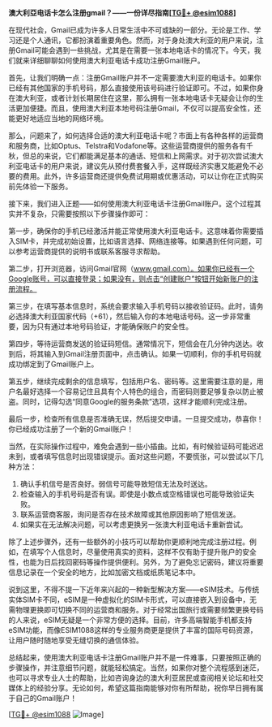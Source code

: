 **澳大利亞电话卡怎么注册gmail？——一份详尽指南[[TG💪+ @esim1088](https://t.me/s/esim1088)]**

在现代社会，Gmail已成为许多人日常生活中不可或缺的一部分。无论是工作、学习还是个人通讯，它都扮演着重要角色。然而，对于身处澳大利亚的用户来说，注册Gmail可能会遇到一些挑战，尤其是在需要一张本地电话卡的情况下。今天，我们就来详细聊聊如何使用澳大利亚电话卡成功注册Gmail账户。

首先，让我们明确一点：注册Gmail账户并不一定需要澳大利亚的电话卡。如果你已经有其他国家的手机号码，那么直接使用该号码进行验证即可。不过，如果你身在澳大利亚，或者计划长期居住在这里，那么拥有一张本地电话卡无疑会让你的生活更加便捷。而且，使用澳大利亚本地号码注册Gmail，不仅可以提高安全性，还能更好地适应当地的网络环境。

那么，问题来了，如何选择合适的澳大利亚电话卡呢？市面上有各种各样的运营商和服务商，比如Optus、Telstra和Vodafone等。这些运营商提供的服务各有千秋，但总的来说，它们都能满足基本的通话、短信和上网需求。对于初次尝试澳大利亚电话卡的用户来说，建议先从预付费套餐入手，这样既经济实惠又能避免不必要的费用。此外，许多运营商还提供免费试用期或优惠活动，可以让你在正式购买前先体验一下服务。

接下来，我们进入正题——如何使用澳大利亚电话卡注册Gmail账户。这个过程其实并不复杂，只需要按照以下步骤操作即可：

第一步，确保你的手机已经激活并能正常使用澳大利亚电话卡。这意味着你需要插入SIM卡，并完成初始设置，比如语言选择、网络连接等。如果遇到任何问题，可以参考运营商提供的说明书或联系客服寻求帮助。

第二步，打开浏览器，访问Gmail官网（www.gmail.com）。如果你已经有一个Google账号，可以直接登录；如果没有，则点击“创建账户”按钮开始新账户的注册流程。

第三步，在填写基本信息时，系统会要求输入手机号码以接收验证码。此时，请务必选择澳大利亚国家代码（+61），然后输入你的本地电话号码。这一步非常重要，因为只有通过本地号码验证，才能确保账户的安全性。

第四步，等待运营商发送的验证码短信。通常情况下，短信会在几分钟内送达。收到后，将其输入到Gmail注册页面中，点击确认。如果一切顺利，你的手机号码就成功绑定到了Gmail账户上。

第五步，继续完成剩余的信息填写，包括用户名、密码等。这里需要注意的是，用户名最好选择一个容易记住且具有个人特色的组合，而密码则要足够复杂以防止被盗。同时，记得勾选“同意Google的服务条款”选项，这样才能顺利完成注册。

最后一步，检查所有信息是否准确无误，然后提交申请。一旦提交成功，恭喜你！你已经成功注册了一个新的Gmail账户！

当然，在实际操作过程中，难免会遇到一些小插曲。比如，有时候验证码可能迟迟未到，或者填写信息时出现错误提示。面对这些问题，不要慌张，可以尝试以下几种方法：

1. 确认手机信号是否良好。弱信号可能导致短信无法及时送达。
2. 检查输入的手机号码是否有误。即使是小数点或空格错误也可能导致验证失败。
3. 联系运营商客服，询问是否存在技术故障或其他原因影响了短信发送。
4. 如果实在无法解决问题，可以考虑更换另一张澳大利亚电话卡重新尝试。

除了上述步骤外，还有一些额外的小技巧可以帮助你更顺利地完成注册过程。例如，在填写个人信息时，尽量使用真实的资料，这样不仅有助于提升账户的安全性，也能为日后找回密码等操作提供便利。另外，为了避免忘记密码，建议将重要信息记录在一个安全的地方，比如加密文档或纸质笔记本中。

说到这里，不得不提一下近年来兴起的一种新型解决方案——eSIM技术。与传统实体SIM卡不同，eSIM是一种虚拟化的SIM卡形式，可以直接嵌入到设备中，无需物理更换即可切换不同的运营商和服务。对于经常出国旅行或需要频繁更换号码的人来说，eSIM无疑是一个非常方便的选择。目前，许多高端智能手机都支持eSIM功能，而像ESIM1088这样的专业服务商更是提供了丰富的国际号码资源，让用户随时随地享受无缝切换的通信体验。

总结起来，使用澳大利亚电话卡注册Gmail账户并不是一件难事，只要按照正确的步骤操作，并注意细节问题，就能轻松搞定。当然，如果你对整个流程感到迷茫，也可以寻求专业人士的帮助，比如咨询身边的澳大利亚居民或查阅相关论坛和社交媒体上的经验分享。无论如何，希望这篇指南能够对你有所帮助，祝你早日拥有属于自己的Gmail账户！

[[TG💪+ @esim1088](https://t.me/s/esim1088) ![Image](https://i.postimg.cc/4NQfJmqS/Snipaste-2025-05-13-00-14-12.png)]